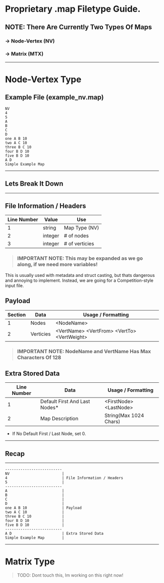 # Proprietary .map Filetype Guide.

## NOTE: There Are Currently **Two** Types Of Maps
### **-> Node-Vertex (NV)**
### **-> Matrix (MTX)**





---
# Node-Vertex Type

## Example File (example_nv.map)
```
NV
4
5
A
B
C
D
one A B 10
two A C 10
three B C 10
four B D 10
five B D 10
A D
Simple Example Map
```

---
## Lets Break It Down
---

## File Information / Headers
| Line Number  | Value   | Use             |
| ------------ | ------- | --------------- |
| 1            | string  | Map Type (NV)   |
| 2            | integer | # of nodes      |
| 3            | integer | # of verticies  |
> ### IMPORTANT NOTE: This may be expanded as we go along, if we need more variables!

This is usually used with metadata and struct casting, but thats dangerous and annoying to implement. Instead, we are going for a Competition-style input file.

## Payload
| Section  | Data      | Usage / Formatting                                   |
| -------- | --------- | ---------------------------------------------------- |
| 1        | Nodes     | \<NodeName\>                                         |
| 2        | Verticies | \<VertName\> \<VertFrom\> \<VertTo\> \<VertWeight\>  |

> ### IMPORTANT NOTE: NodeName and VertName Has Max Characters Of 128

## Extra Stored Data
| Line Number  | Data                          | Usage / Formatting         |
| ------------ | ----------------------------- | -------------------------- |
| 1            | Default First And Last Nodes* | \<FirstNode\> \<LastNode\> |
| 2            | Map Description               | String(Max 1024 Chars)     |

* If No Default First / Last Node, set 0.

---
## Recap
---

```
--------------------------
NV                        |
4                         | File Information / Headers
5                         |
--------------------------
A                         |
B                         | 
C                         |
D                         |
one A B 10                | Payload
two A C 10                |
three B C 10              | 
four B D 10               |
five B D 10               |
--------------------------
A D                       | Extra Stored Data  
Simple Example Map        |  
```





---
# Matrix Type

> TODO: Dont touch this, Im working on this right now!